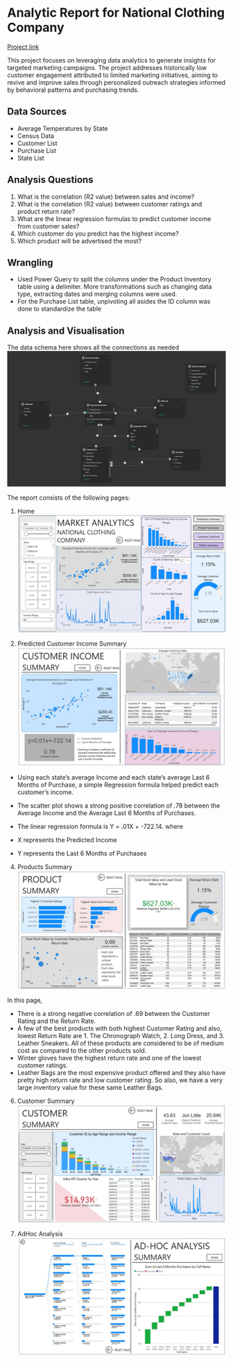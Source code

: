 # Analytic Report for National Clothing Company

[Project link](https://app.powerbi.com/view?r=eyJrIjoiZWVmZDliNTQtZjYzNC00NGI2LTlkYmYtZmVjZDZkMzIyZDc1IiwidCI6Ijk2ZDUwZjcyLWE2MGMtNDgwOS1iNGI1LTIwYjQ5NDUxNjFhZSJ9&pageName=63505591280cd50d404d)

This project focuses on leveraging data analytics to generate insights for targeted marketing campaigns. The project addresses historically low customer engagement attributed to limited marketing initiatives, aiming to revive and improve sales through personalized outreach strategies informed by behavioral patterns and purchasing trends.

## Data Sources
* Average Temperatures by State
* Census Data
* Customer List
* Purchase List
* State List

## Analysis Questions
1. What is the correlation (R2 value) between sales and income?
2. What is the correlation (R2 value) between customer ratings and product return rate?
3. What are the linear regression formulas to predict customer income from customer sales?
4. Which customer do you predict has the highest income?
5. Which product will be advertised the most?

## Wrangling
* Used Power Query to split the columns under the Product Inventory table using a delimiter. More transformations such as changing data type, extracting dates and merging columns were used.
* For the Purchase List table, unpivoting all asides the ID column was done to standardize the table

## Analysis and Visualisation
The data schema here shows all the connections as needed
![Data Schema](images/dSchema.png)

The report consists of the following pages:

1. Home
![HOME](images/HomePage.jpeg)

2. Predicted Customer Income Summary
![Predicted Income Summary](images/CustomerIncomeSummary.jpeg)

* Using each state’s average Income and each state’s average Last 6 Months of Purchase, a simple Regression formula helped predict each customer’s income.

* The scatter plot shows a strong positive correlation of .78 between the Average Income and the Average Last 6 Months of Purchases.

* The linear regression formula is Y = .01X + -722.14.
where
* X represents the Predicted Income
* Y represents the Last 6 Months of Purchases
 
4. Products Summary
![Products Summary](images/ProductSummary.jpeg)

In this page, 
* There is a strong negative correlation of .69 between the Customer Rating and the Return Rate.
* A few of the best products with both highest Customer Rating and also, lowest Return Rate are 1. The Chronograph Watch, 2. Long Dress, and 3. Leather Sneakers. All of these products are considered to be of medium cost as compared to the other products sold.
* Winter gloves have the highest return rate and one of the lowest customer ratings.
* Leather Bags are the most expensive product offered and they also have pretty high return rate and low customer rating. So also, we have a very large inventory value for these same Leather Bags. 


6. Customer Summary
![Customer Summary](images/CustomerSummary.jpeg)
   
7. AdHoc Analysis
![AdHoc Summary](images/AdHoc%20Analysis.jpeg)
